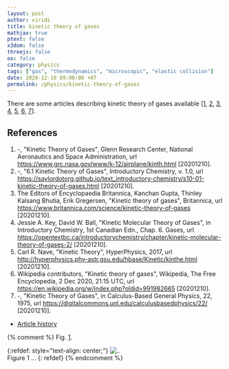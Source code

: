 ```yaml
---
layout: post
author: viridi
title: kinetic theory of gases
mathjax: true
ptext: false
x3dom: false
threejs: false
oo: false
category: physics
tags: ["gas", "thermodynamics", "microscopic", "elastic collision"]
date: 2020-12-10 09:00:00 +07
permalink: /physics/kinetic-theory-of-gases
---
```

There are some articles describing kinetic theory of gases available [[1](#ref1), [2](#ref2), [3](#ref3), [4](#ref4), [5](#ref5), [6](#ref6), [7](#ref7)].


## References
1. <a name="ref1"></a> -, "Kinetic Theory of Gases", Glenn Research Center, National Aeronautics and Space Administration, url <https://www.grc.nasa.gov/www/k-12/airplane/kinth.html> [20201210].
2. <a name="ref2"></a>-, "6.1 Kinetic Theory of Gases", Introductory Chemistry, v. 1.0, url <https://saylordotorg.github.io/text_introductory-chemistry/s10-01-kinetic-theory-of-gases.html> [20201210].
3. <a name="ref3"></a>The Editors of Encyclopaedia Britannica, Kanchan Gupta, Thinley Kalsang Bhutia, Erik Gregersen, "Kinetic theory of gases", Britannica, url <https://www.britannica.com/science/kinetic-theory-of-gases> [20201210].
4. <a name="ref4"></a>Jessie A. Key, David W. Ball, "Kinetic Molecular Theory of Gases", in Introductory Chemistry, 1st Canadian Edn., Chap. 6. Gases, url <https://opentextbc.ca/introductorychemistry/chapter/kinetic-molecular-theory-of-gases-2/> [20201210].
5. <a name="ref5"></a>Carl R. Nave, "Kinetic Theory", HyperPhysics, 2017, url <http://hyperphysics.phy-astr.gsu.edu/hbase/Kinetic/kinthe.html> [20201210].
6. <a name="ref6"></a>Wikipedia contributors, "Kinetic theory of gases", Wikipedia, The Free Encyclopedia, 2 Dec 2020, 21:15 UTC, url <https://en.wikipedia.org/w/index.php?oldid=991982665> [20201210].
7. <a name="ref7"></a>-, "Kinetic Theory of Gases", in Calculus-Based General Physics, 22, 1975, url <https://digitalcommons.unl.edu/calculusbasedphysics/22/> [20201210].

+ [Article history](https://github.com/butiran/butiran.github.io/commits/master/_posts/phys/2020-12-10-kinetic-theory-of-gases.md)

{% comment %}
Fig. <a href="#fig:x">1</a>.

{:refdef: style="text-align: center;"}
![..](/assets/img/phys/x.png)
<br />
Figure <a name="fig:x">1</a> ...
{: refdef}
{% endcomment %}
